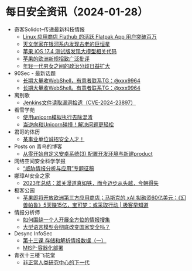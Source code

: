 # 每日安全资讯（2024-01-28）

- 奇客Solidot–传递最新科技情报
  - [Linux 应用商店 Flathub 的活跃 Flatpak App 用户突破百万](https://www.solidot.org/story?sid=77241)
  - [天文学家在银河系内发现古老的巨恒星](https://www.solidot.org/story?sid=77240)
  - [苹果 iOS 17.4 测试版发现大模型相关代码](https://www.solidot.org/story?sid=77239)
  - [苹果的欧洲新规招致广泛批评](https://www.solidot.org/story?sid=77238)
  - [年轻一代男女之间的政治分歧日益扩大](https://www.solidot.org/story?sid=77237)
- 90Sec - 最新话题
  - [长期大量收WebShell，有意者联系TG：@xxx9964](https://forum.90sec.com/t/topic/2334)
  - [长期大量收WebShell。有意者联系TG：@xxx9964](https://forum.90sec.com/t/topic/2333)
- 离别歌
  - [Jenkins文件读取漏洞拾遗（CVE-2024-23897）](https://www.leavesongs.com/PENETRATION/jenkins-cve-2024-23897.html)
- 看雪学苑
  - [使用unicorn模拟执行去除混淆](https://mp.weixin.qq.com/s?__biz=MjM5NTc2MDYxMw==&mid=2458537437&idx=1&sn=f661b6427015449a84032181aaa29b81&chksm=b18d7d5786faf4416cc345ed01abe32cee32490d08e5c090b103e3e1acc3de95feb0e7f229d4&scene=58&subscene=0#rd)
  - [当逆向和Unicorn碰撞！解决问题更轻松](https://mp.weixin.qq.com/s?__biz=MjM5NTc2MDYxMw==&mid=2458537437&idx=2&sn=60f1b8cd0f7ed4911ca1b4d97dab5e97&chksm=b18d7d5786faf441d09110edd3ba45b03e5648275cc47af3c07e7f04bbd096db204bf9586c10&scene=58&subscene=0#rd)
- 君哥的体历
  - [某事业单位诚招安全人才！](https://mp.weixin.qq.com/s?__biz=MzI2MjQ1NTA4MA==&mid=2247490892&idx=1&sn=ea225ddf5fafe97105beddf0ce022418&chksm=ea4bb70bdd3c3e1d8c9e3d5f41e09265e3f0a9c0660914d5c5db48016db5d3a35d31caf2b459&scene=58&subscene=0#rd)
- Posts on 青鸟的博客
  - [从零开始自定义安卓系统(3) 配置开发环境与新建product](https://blue-bird1.github.io/posts/aosp-3/)
- 网络空间安全科学学报
  - [“威胁情报分析与应用”专题征稿](https://mp.weixin.qq.com/s?__biz=MzI0NjU2NDMwNQ==&mid=2247497427&idx=1&sn=ba117c127d8da891d0ad6aa8a0f169e7&chksm=e9bfe26ddec86b7b156a8e209d50f88d28f99de609327a6e2fb59807df5fa8c48e02e61f73bb&scene=58&subscene=0#rd)
- 娜璋AI安全之家
  - [2023年总结：雄关漫道真如铁，而今迈步从头越，今朝得失](https://mp.weixin.qq.com/s?__biz=Mzg5MTM5ODU2Mg==&mid=2247499180&idx=1&sn=9efbe6391763f73bcc8b792bdca36143&chksm=cfcf4d61f8b8c477fe8af92ef6803b8e69488131d8c6f02fcd7965a58316a46b999a37f5ca34&scene=58&subscene=0#rd)
- 极客公园
  - [苹果即将开放欧洲第三方应用商店；马斯克的 xAI 拟融资60亿美元；《幻兽帕鲁》5天赚15亿，宝可梦：或采取行动 | 极客早知道](https://mp.weixin.qq.com/s?__biz=MTMwNDMwODQ0MQ==&mid=2653032092&idx=1&sn=bbd6f9f7b07803bd3bfe7e5133d63f44&chksm=7e57732a4920fa3c6afee51c32a32edbbf204430fe06c6b0aeae35c2632b65b8f07b44949de9&scene=58&subscene=0#rd)
- 情报分析师
  - [如何围绕一个人开展全方位的情报搜集](https://mp.weixin.qq.com/s?__biz=MzA3Mjc1MTkwOA==&mid=2650544847&idx=1&sn=d338defb467817195cbfbaf1a72f64f0&chksm=87113484b066bd92eeaf97925322e791f9c70b9ad636b2111568345a996c570ed07ee3914a71&scene=58&subscene=0#rd)
  - [大型语言模型会彻底改变国家安全吗？](https://mp.weixin.qq.com/s?__biz=MzA3Mjc1MTkwOA==&mid=2650544847&idx=2&sn=fd44149b63b1eafc966afff167762a92&chksm=87113484b066bd9251a71610179a347afa8cf40844063c0c983872f66bfaf1e15313eb01deca&scene=58&subscene=0#rd)
- Desync InfoSec
  - [第十三课 存储和解析情报数据（一）](https://mp.weixin.qq.com/s?__biz=MzkzMDE3ODc1Mw==&mid=2247487259&idx=1&sn=1f939a4f733df892e041c1d901168fa1&chksm=c27f7cb5f508f5a3b2f4b9e1df63a171fb40a3cec477269c078fcf856214dfea1e832e695d3f&scene=58&subscene=0#rd)
  - [MISP-容器化部署](https://mp.weixin.qq.com/s?__biz=MzkzMDE3ODc1Mw==&mid=2247487259&idx=2&sn=d2e1244e6c1d410116ef6ef0493c5897&chksm=c27f7cb5f508f5a34a77208ae386bddb1ad6408c49b6d2d77be29819117bc4d2eaa18e62987d&scene=58&subscene=0#rd)
- 青衣十三楼飞花堂
  - [非正常人类研究中心的下一代](https://mp.weixin.qq.com/s?__biz=MzUzMjQyMDE3Ng==&mid=2247487121&idx=1&sn=16d36fe19f6e73cecb6d66057bc53e51&chksm=fab2cdaecdc544b8f5ac8c79d3f9b81ecc10ab02e2e37a41fce500bf2ed3ed63764e319f7b40&scene=58&subscene=0#rd)
